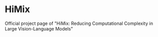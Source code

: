 # HiMix
Official project page of "HiMix: Reducing Computational Complexity in Large Vision-Language Models"
